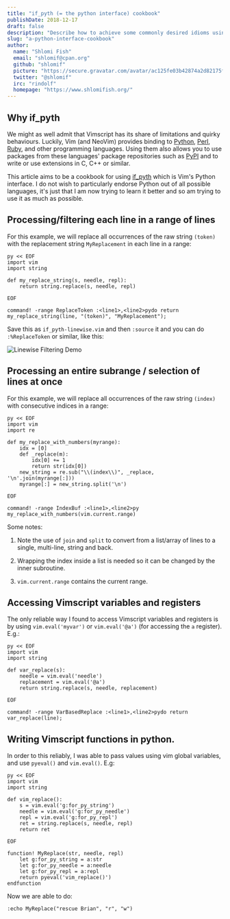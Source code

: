 ```yaml
---
title: "if_pyth (= the python interface) cookbook"
publishDate: 2018-12-17
draft: false
description: "Describe how to achieve some commonly desired idioms using the vim python interface"
slug: "a-python-interface-cookbook"
author:
  name: "Shlomi Fish"
  email: "shlomif@cpan.org"
  github: "shlomif"
  picture: "https://secure.gravatar.com/avatar/ac125fe03b42874a2d82175f16f5b8e3?s=400"
  twitter: "@shlomif"
  irc: "rindolf"
  homepage: "https://www.shlomifish.org/"
---
```


## Why if_pyth

We might as well admit that Vimscript has its share of limitations and quirky
behaviours. Luckily, Vim (and NeoVim) provides binding to
[Python](https://en.wikipedia.org/wiki/Python_%28programming_language%29),
[Perl](https://en.wikipedia.org/wiki/Perl),
[Ruby](https://en.wikipedia.org/wiki/Ruby_%28programming_language%29),
and other programming languages. Using them also allows you to use packages
from these languages' package repositories such as
[PyPI](https://en.wikipedia.org/wiki/Python_Package_Index) and to write or use
extensions in C, C++ or similar.

This article aims to be a cookbook for using
[if_pyth](http://vimdoc.sourceforge.net/htmldoc/if_pyth.html) which is Vim's
Python interface. I do not wish to particularly endorse Python out of all
possible languages, it's just that I am now trying to learn it better and so am
trying to use it as much as possible.

## Processing/filtering each line in a range of lines

For this example, we will replace all occurrences of the raw string `(token)`
with the replacement string `MyReplacement` in each line in a range:

```vim
py << EOF
import vim
import string

def my_replace_string(s, needle, repl):
    return string.replace(s, needle, repl)

EOF

command! -range ReplaceToken :<line1>,<line2>pydo return my_replace_string(line, "(token)", "MyReplacement");
```

Save this as `if_pyth-linewise.vim` and then `:source` it and you can do
`:%ReplaceToken` or similar, like this:

![Linewise Filtering Demo](../shlomif-if-pyth-cookbook/demo.svg)

## Processing an entire subrange / selection of lines at once

For this example, we will replace all occurrences of the raw string `(index)`
with consecutive indices in a range:

```vim
py << EOF
import vim
import re

def my_replace_with_numbers(myrange):
    idx = [0]
    def _replace(m):
        idx[0] += 1
        return str(idx[0])
    new_string = re.sub("\\(index\\)", _replace, '\n'.join(myrange[:]))
    myrange[:] = new_string.split('\n')

EOF

command! -range IndexBuf :<line1>,<line2>py my_replace_with_numbers(vim.current.range)
```

Some notes:

1. Note the use of `join` and `split` to convert from a list/array of lines to a single, multi-line, string and back.

2. Wrapping the index inside a list is needed so it can be changed by the inner subroutine.

3. `vim.current.range` contains the current range.

## Accessing Vimscript variables and registers

The only reliable way I found to access Vimscript variables and registers is by using
`vim.eval('myvar')` or `vim.eval('@a')` (for accessing the `a` register). E.g.:

```vim
py << EOF
import vim
import string

def var_replace(s):
    needle = vim.eval('needle')
    replacement = vim.eval('@a')
    return string.replace(s, needle, replacement)

EOF

command! -range VarBasedReplace :<line1>,<line2>pydo return var_replace(line);
```

## Writing Vimscript functions in python.

In order to this reliably, I was able to pass values using vim global variables,
and use `pyeval()` and `vim.eval()`. E.g:

```vim
py << EOF
import vim
import string

def vim_replace():
    s = vim.eval('g:for_py_string')
    needle = vim.eval('g:for_py_needle')
    repl = vim.eval('g:for_py_repl')
    ret = string.replace(s, needle, repl)
    return ret

EOF

function! MyReplace(str, needle, repl)
    let g:for_py_string = a:str
    let g:for_py_needle = a:needle
    let g:for_py_repl = a:repl
    return pyeval('vim_replace()')
endfunction
```

Now we are able to do:

```vim
:echo MyReplace("rescue Brian", "r", "w")
```

